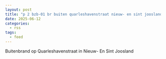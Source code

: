 ```yaml
---
layout: post
title: "p 2 bzb-01 br buiten quarleshavenstraat nieuw- en sint joosland 194534"
date: 2025-06-12
categories: 
  - rss
tags: 
  - feed
---
```


Buitenbrand op Quarleshavenstraat in Nieuw- En Sint Joosland
